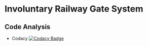 # Involuntary Railway Gate System


## Code Analysis

- Codacy
[![Codacy Badge](https://app.codacy.com/project/badge/Grade/e1b1cf2d106145cfb668e1cf702a5a0b)](https://www.codacy.com/gh/KavyaHarigol/M2-EmbSys/dashboard?utm_source=github.com&amp;utm_medium=referral&amp;utm_content=KavyaHarigol/M2-EmbSys&amp;utm_campaign=Badge_Grade)
